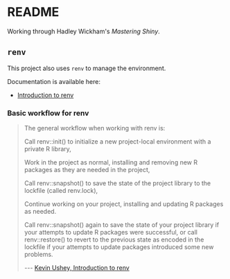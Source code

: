 # README

Working through Hadley Wickham's *Mastering Shiny*.

## `renv`

This project also uses `renv` to manage the environment.

Documentation is available here:

- [Introduction to renv](https://rstudio.github.io/renv/articles/renv.html)

### Basic workflow for renv

> The general workflow when working with renv is:
> 
> Call renv::init() to initialize a new project-local environment with a private R library,
> 
> Work in the project as normal, installing and removing new R packages as they are needed in the
> project,
> 
> Call renv::snapshot() to save the state of the project library to the lockfile (called renv.lock),
> 
> Continue working on your project, installing and updating R packages as needed.
> 
> Call renv::snapshot() again to save the state of your project library if your attempts to update R
> packages were successful, or call renv::restore() to revert to the previous state as encoded in 
> the lockfile if your attempts to update packages introduced some new problems.
>
> --- [Kevin Ushey, Introduction to renv](https://rstudio.github.io/renv/articles/renv.html)
